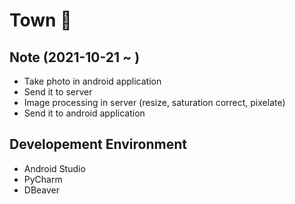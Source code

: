 # Town 🌆
## Note (2021-10-21 ~ )
- Take photo in android application
- Send it to server
- Image processing in server (resize, saturation correct, pixelate)
- Send it to android application



## Developement Environment
- Android Studio
- PyCharm
- DBeaver
